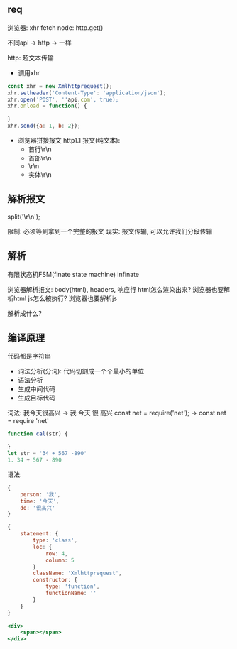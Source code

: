 ## req
浏览器: xhr fetch
node: http.get()

不同api -> http -> 一样

http: 超文本传输

- 调用xhr
```js
const xhr = new Xmlhttprequest();
xhr.setheader('Content-Type': 'application/json');
xhr.open('POST', ''api.com', true);
xhr.onload = function() {
    
}
xhr.send({a: 1, b: 2});
```
- 浏览器拼接报文
    http1.1 报文(纯文本):
    - 首行\r\n
    - 首部\r\n
    - \r\n
    - 实体\r\n

## 解析报文
split('\r\n');

限制: 必须等到拿到一个完整的报文
现实: 报文传输, 可以允许我们分段传输

## 解析
有限状态机FSM(finate state machine)
infinate

浏览器解析报文: body(html), headers, 响应行
html怎么渲染出来? 浏览器也要解析html
js怎么被执行? 浏览器也要解析js

解析成什么?

## 编译原理
代码都是字符串
- 词法分析(分词): 代码切割成一个个最小的单位
- 语法分析
- 生成中间代码
- 生成目标代码

词法:
我今天很高兴 -> 我 今天 很 高兴
const net = require('net'); -> const net = require 'net'
```js
function cal(str) {

}
let str = '34 + 567 -890'
1. 34 + 567 - 890
```

语法:
```js
{
    person: '我',
    time: '今天',
    do: '很高兴'
}
```
```js
{
    statement: {
        type: 'class',
        loc: {
            row: 4,
            column: 5
        }
        className: 'Xmlhttprequest',
        constructor: {
            type: 'function',
            functionName: ''
        }
    }
}
```
```jsx
<div>
    <span></span>
</div>
```